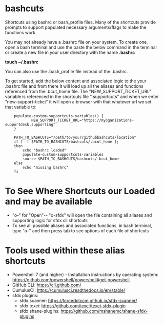 # bashcuts
Shortcuts using bashrc or bash_profile files. Many of the shortcuts provide prompts to support populated necessary arguments/flags to make the functions work

You may not already have a .bashrc file on your system. To create one, open a bash terminal and use the paste the below command in the terminal or create a new file in your user directory with the name  **.bashrc**

**touch ~/.bashrc** 

You can also use the .bash_profile file instead of the .bashrc.

To get started, add the below content and associated logic to the your .bashrc file and from there it will load up all the aliases and functions referenced from the .bcut_home file. The "NEW_SUPPORT_TICKET_URL" variable is referenced in the shortcuts file ".supportcuts" and when we enter "new-support-ticket" it will open a browser with that whatever url we set that variable to:


		populate-custom-supportcuts-variables() {
	        	NEW_SUPPORT_TICKET_URL="https://myoganizations-supportdesk.supporting"
		}

		PATH_TO_BASHCUTS="/path/to/your/githubbashcuts/location"
		if [ -f $PATH_TO_BASHCUTS/bashcuts/.bcut_home ]; 
		then 
		    echo "bashrc loaded"
		    populate-custom-supportcuts-variables
		    source $PATH_TO_BASHCUTS/bashcuts/.bcut_home
		else
		    echo "missing bashrc"
		fi
		
# To See Where Shortcuts our Loaded and may be available
* "o-" for "Open"-- "o-sfdx" will open the file containing all aliases and supporting logic for sfdx cli shortcuts
* To see all possible aliases and associated functions, in bash terminal, type "o-" and then press tab to see options of each file of shortcuts  

# Tools used within these alias shortcuts

* Powershell 7 (and higher) - Installation instructions by operating system: https://github.com/powershell/powershell#get-powershell
* GitHub CLI: https://cli.github.com/
* CumulusCI: https://cumulusci.readthedocs.io/en/stable/
* sfdx plugins:
  * sfdx scanner: https://forcedotcom.github.io/sfdx-scanner/
  * sfdx texei: https://github.com/texei/texei-sfdx-plugin
  * sfdx shane-plugins: https://github.com/mshanemc/shane-sfdx-plugins




